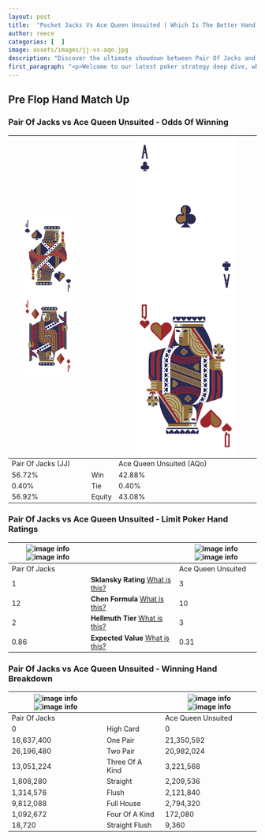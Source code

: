 ```yaml
---
layout: post
title:  "Pocket Jacks Vs Ace Queen Unsuited | Which Is The Better Hand In Poker? A Complete Guide"
author: reece
categories: [  ]
image: assets/images/jj-vs-aqo.jpg
description: "Discover the ultimate showdown between Pair Of Jacks and Ace Queen Unsuited in poker! Uncover the odds, strategies, and scenarios where one hand triumphs over the other. Get ready to up your poker game with this thrilling analysis."
first_paragraph: "<p>Welcome to our latest poker strategy deep dive, where we're pitting two distinct hands against each other in a high-stakes showdown: Pair Of Jacks vs Ace Queen Unsuited.</p><p>In the dynamic world of poker, every decision counts, and knowing which hand holds the upper hand is key to your success at the table.</p><p>In this article, we'll dissect these two hands, explore the scenarios where one dominates the other, and equip you with the knowledge to make strategic choices that can tip the odds in your favor.</p><p>Get ready to unravel the intriguing dynamics of these poker hands and elevate your game to new heights.</p>"
---
```




[comment]: # (sp0)

## Pre Flop Hand Match Up

<div class="table hand-ratings" markdown="1"> 



### Pair Of Jacks vs Ace Queen Unsuited - Odds Of Winning


    
| ![image info](assets/images/hand1/J.png) ![image info](assets/images/hand1/jo.png) |  | ![image info](assets/images/hand2/A.png) ![image info](assets/images/hand2/qo.png) |
| -------- | -------- | -------- |
| Pair Of Jacks (JJ) |  | Ace Queen Unsuited (AQo) |
| 56.72% | Win | 42.88% |
| 0.40% | Tie | 0.40% |
| 56.92% | Equity | 43.08% |




[comment]: # (sp1)



### Pair Of Jacks vs Ace Queen Unsuited - Limit Poker Hand Ratings


    
| ![image info](https://www.riverpairs.com/assets/images/hand1/J.png) ![image info](https://www.riverpairs.com/assets/images/hand1/jo.png) |  | ![image info](https://www.riverpairs.com/assets/images/hand2/A.png) ![image info](https://www.riverpairs.com/assets/images/hand2/qo.png) |
| -------- | -------- | -------- |
| Pair Of Jacks |  | Ace Queen Unsuited |
| 1 | **Sklansky Rating** [What is this?](/sklansky-rating-explained) | 3 |
| 12 | **Chen Formula** [What is this?](/chen-formula-explained) | 10 |
| 2 | **Hellmuth Tier** [What is this?](/Hellmuth-tier-explained) | 3 |
| 0.86 | **Expected Value** [What is this?](/expected-value-explained) | 0.31 |




[comment]: # (sp2)



### Pair Of Jacks vs Ace Queen Unsuited - Winning Hand Breakdown


    
| ![image info](https://www.riverpairs.com/assets/images/hand1/J.png) ![image info](https://www.riverpairs.com/assets/images/hand1/jo.png) |  | ![image info](https://www.riverpairs.com/assets/images/hand2/A.png) ![image info](https://www.riverpairs.com/assets/images/hand2/qo.png) |
| -------- | -------- | -------- |
| Pair Of Jacks |  | Ace Queen Unsuited |
| 0 | High Card | 0 |
| 16,637,400 | One Pair | 21,350,592 |
| 26,196,480 | Two Pair | 20,982,024 |
| 13,051,224 | Three Of A Kind | 3,221,568 |
| 1,808,280 | Straight | 2,209,536 |
| 1,314,576 | Flush | 2,121,840 |
| 9,812,088 | Full House | 2,794,320 |
| 1,092,672 | Four Of A Kind | 172,080 |
| 18,720 | Straight Flush | 9,360 |




[comment]: # (sp3)



</div>

[comment]: # (sp4)



[comment]: # (sp5)

